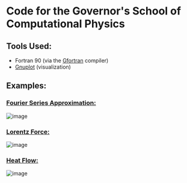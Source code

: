 # Code for the Governor's School of Computational Physics

## Tools Used:
  - Fortran 90 (via the [Gfortran](https://fortran-lang.org/en/learn/os_setup/install_gfortran/) compiler)
  - [Gnuplot](http://www.gnuplot.info/) (visualization)

## Examples:

### [Fourier Series Approximation:](plotting/)
![image](https://github.com/GYA-BAc/GSCP/assets/97851399/23ec8c1c-6c1c-47c1-b6a6-8026cd69c6e0)

### [Lorentz Force:](lorentz/)
![image](https://github.com/GYA-BAc/GSCP/assets/97851399/007035b9-7c16-4cf7-9d9e-5998cc6d0640)

### [Heat Flow:](heat_flow/)
![image](https://github.com/GYA-BAc/GSCP/assets/97851399/56cd7721-86a3-4404-afed-dc1b5e16be80)
